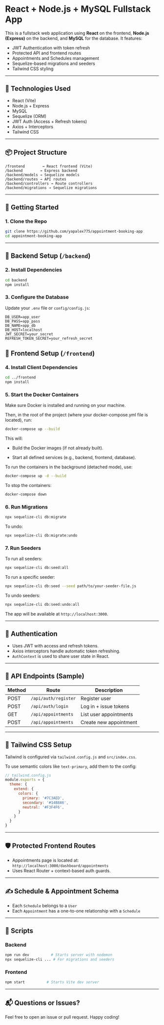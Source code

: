 
# React + Node.js + MySQL Fullstack App

This is a fullstack web application using **React** on the frontend, **Node.js (Express)** on the backend, and **MySQL** for the database. It features:

- JWT Authentication with token refresh
- Protected API and frontend routes
- Appointments and Schedules management
- Sequelize-based migrations and seeders
- Tailwind CSS styling

---

## 🔧 Technologies Used

- React (Vite)
- Node.js + Express
- MySQL
- Sequelize (ORM)
- JWT Auth (Access + Refresh tokens)
- Axios + Interceptors
- Tailwind CSS

---

## 📦 Project Structure

```
/frontend        → React frontend (Vite)
/backend        → Express backend
/backend/models → Sequelize models
/backend/routes → API routes
/backend/controllers → Route controllers
/backend/migrations → Sequelize migrations
```

---

## 🚀 Getting Started

### 1. Clone the Repo

```bash
git clone https://github.com/yapalex775/appointment-booking-app
cd appointment-booking-app
```

---

## 📁 Backend Setup (`/backend`)

### 2. Install Dependencies

```bash
cd backend
npm install
```

### 3. Configure the Database

Update your `.env` file or `config/config.js`:

```env
DB_USER=app_user
DB_PASS=app_pass
DB_NAME=app_db
DB_HOST=localhost
JWT_SECRET=your_secret
REFRESH_TOKEN_SECRET=your_refresh_secret
```

## 🎨 Frontend Setup (`/frontend`)

### 4. Install Client Dependencies

```bash
cd ../frontend
npm install
```

### 5. Start the Docker Containers

Make sure Docker is installed and running on your machine.

Then, in the root of the project (where your docker-compose.yml file is located), run:

```bash
docker-compose up --build
```

This will:

- Build the Docker images (if not already built).

- Start all defined services (e.g., backend, frontend, database).

To run the containers in the background (detached mode), use:

```bash
docker-compose up -d --build
```

To stop the containers:

```bash
docker-compose down
```

### 6. Run Migrations

```bash
npx sequelize-cli db:migrate
```

To undo:

```bash
npx sequelize-cli db:migrate:undo
```

### 7. Run Seeders

To run all seeders:

```bash
npx sequelize-cli db:seed:all
```

To run a specific seeder:

```bash
npx sequelize-cli db:seed --seed path/to/your-seeder-file.js
```

To undo seeders:

```bash
npx sequelize-cli db:seed:undo:all
```

The app will be available at `http://localhost:3000`.

---

## 🔐 Authentication

- Uses JWT with access and refresh tokens.
- Axios interceptors handle automatic token refreshing.
- `AuthContext` is used to share user state in React.

---

## 🧾 API Endpoints (Sample)

| Method | Route                | Description             |
|--------|----------------------|-------------------------|
| POST   | `/api/auth/register` | Register user           |
| POST   | `/api/auth/login`    | Log in + issue tokens   |
| GET    | `/api/appointments`  | List user appointments  |
| POST   | `/api/appointments`  | Create new appointment  |

---

## 🌈 Tailwind CSS Setup

Tailwind is configured via `tailwind.config.js` and `src/index.css`.

To use semantic colors like `text-primary`, add them to the config:

```js
// tailwind.config.js
module.exports = {
  theme: {
    extend: {
      colors: {
        primary: '#7C3AED',
        secondary: '#14B8A6',
        neutral: '#F3F4F6',
      }
    }
  }
}
```

---

## 🛡️ Protected Frontend Routes

- Appointments page is located at:  
  `http://localhost:3000/dashboard/appointments`
- Uses React Router + context-based auth guards.

---

## ✍️ Schedule & Appointment Schema

- Each `Schedule` belongs to a `User`
- Each `Appointment` has a one-to-one relationship with a `Schedule`

---

## 📄 Scripts

### Backend

```bash
npm run dev          # Starts server with nodemon
npx sequelize-cli ... # For migrations and seeders
```

### Frontend

```bash
npm start          # Starts Vite dev server
```

---

## 📬 Questions or Issues?

Feel free to open an issue or pull request. Happy coding!
